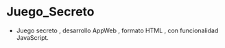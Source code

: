 <h1>Juego_Secreto</h1>

- Juego secreto , desarrollo AppWeb , formato HTML , con funcionalidad JavaScript. 
